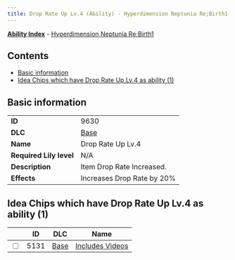 ```yaml
---
title: Drop Rate Up Lv.4 (Ability) - Hyperdimension Neptunia Re;Birth1
---
```


[**Ability Index**](/neptunia/rb1/ability/index.html) - [Hyperdimension Neptunia Re;Birth1](/neptunia/rb1)

## Contents

- [Basic information](#basic-information)
- [Idea Chips which have Drop Rate Up Lv.4 as ability (1)](#idea-chips-which-have-drop-rate-up-lv4-as-ability-1)

## Basic information

|   |   |
| -- | -- |
| **ID** | 9630
**DLC** | [Base](/neptunia/rb1/dlc/1-base.html)
**Name** | Drop Rate Up Lv.4
**Required Lily level** | N/A
**Description** | Item Drop Rate Increased.
**Effects** | Increases Drop Rate by 20% |


## Idea Chips which have Drop Rate Up Lv.4 as ability (1)

|    | ID | DLC | Name |
| -- | -- | --- | ---- |
| <input type="checkbox" id="rb1-item-1-5131" class="trackbox" /> | 5131 | [Base](/neptunia/rb1/dlc/1-base.html) | [Includes Videos](/neptunia/rb1/item/1-5131-includes-videos.html) |
